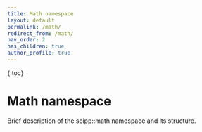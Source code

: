 ```yaml
---
title: Math namespace
layout: default
permalink: /math/
redirect_from: /math/
nav_order: 2
has_children: true
author_profile: true
---
```


{:toc}

# Math namespace
Brief description of the scipp::math namespace and its structure.